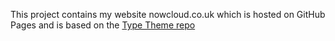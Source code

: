 This project contains my website nowcloud.co.uk which is hosted on GitHub Pages and is based on the [Type Theme repo](https://github.com/rohanchandra/type-theme)


